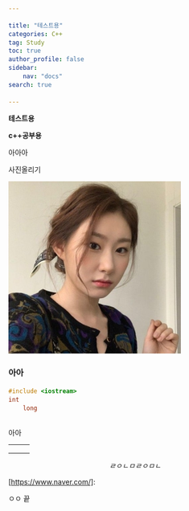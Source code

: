 ```yaml
---

title: "테스트용"
categories: C++
tag: Study
toc: true
author_profile: false
sidebar:
    nav: "docs"
search: true

---
```


**테스트용**

**c++공부용**

아아아

사진올리기

<img src="../images/다운로드 (1).jpg" alt="다운로드 (1)" style="zoom: 67%;" />



### 아아

```c++
#include <iostream>
int
    long
    
```

아아

|      |      |      |
| ---- | ---- | ---- |
|      |      |      |
|      |      |      |
|      |      |      |

$$
ㄹㅇㄴㅁㄹㅇㅁㄴ
$$

[https://www.naver.com/]: 

ㅇㅇ 끝